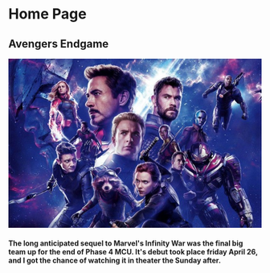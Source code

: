 # Home Page

## Avengers Endgame

![Endgame](avengersendgame.jpg "Avengers Endgame")

#### The long anticipated sequel to Marvel's Infinity War was the final big team up for the end of Phase 4 MCU. It's debut took place friday April 26, and I got the chance of watching it in theater the Sunday after. 

